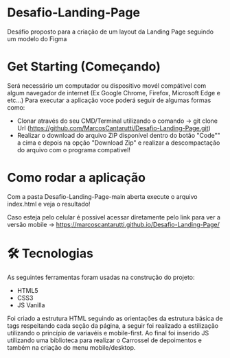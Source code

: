 # Desafio-Landing-Page
 Desáfio proposto para a criação de um layout da Landing Page seguindo um modelo do Figma
 
# Get Starting (Começando)
Será necessário um computador ou dispositivo movél compátivel com algum navegador de internet (Ex Google Chrome, Firefox, Microsoft Edge e etc...)
Para executar a aplicação voce poderá seguir de algumas formas como:

- Clonar através do seu CMD/Terminal utilizando o comando -> git clone Url (https://github.com/MarcosCantarutti/Desafio-Landing-Page.git)
- Realizar o download do arquivo ZIP disponível dentro do botão "Code"" a cima e depois na opção "Download Zip" e realizar a descompactação do arquivo com o programa compativel!

# Como rodar a aplicação
Com a pasta Desafio-Landing-Page-main aberta execute o arquivo index.html e veja o resultado!

Caso esteja pelo celular é possivel acessar diretamente pelo link para ver a versão mobile -> https://marcoscantarutti.github.io/Desafio-Landing-Page/

#  🛠 Tecnologias
As seguintes ferramentas foram usadas na construção do projeto:
- HTML5
- CSS3 
- JS Vanilla

Foi criado a estrutura HTML seguindo as orientações da estrutura básica de tags respeitando cada seção da página, a seguir foi realizado a estilização utilizando o princípio de variavéis e mobile-first. Ao final foi inserido JS utilizando uma biblioteca para realizar o Carrossel de depoimentos e também na criação do menu mobile/desktop.
